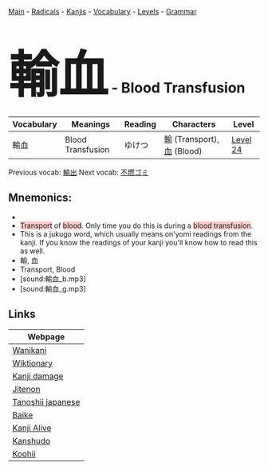<style> bigfont {font-size: 100px}</style>
[Main](../README.md) -
[Radicals](../radicals.md) -
[Kanjis](../kanjis.md) -
[Vocabulary](../vocabulary.md) -
[Levels](../levels.md) -
[Grammar](../grammar.md)
# <bigfont> 輸血</bigfont> - Blood Transfusion 

| Vocabulary | Meanings | Reading | Characters | Level |
| --- | --- | --- | --- | --- |
| 輸血 | Blood Transfusion | ゆけつ |  [輸](../kanjis/輸.md) (Transport), [血](../kanjis/血.md) (Blood) | [Level 24](../levels/wk_level24.md) |

Previous vocab: [輸出](輸出.md) Next vocab: [不燃ゴミ](不燃ゴミ.md) 

## Mnemonics:

* 
* <span style="background-color:#ffcccb"> Transport</span> of <span style="background-color:#ffcccb"> blood</span>. Only time you do this is during a <span style="background-color:#ffcccb"> blood transfusion</span>.
* This is a jukugo word, which usually means on'yomi readings from the kanji. If you know the readings of your kanji you'll know how to read this as well.
* 輸, 血
* Transport, Blood
* [sound:輸血_b.mp3]
* [sound:輸血_g.mp3]


## Links 

| Webpage |
| --- |
| [Wanikani          ](https://www.wanikani.com/kanji/輸血) |
| [Wiktionary        ](https://en.wiktionary.org/wiki/輸血) |
| [Kanji damage      ](http://www.kanjidamage.com/kanji/search?utf8=✓&q=輸血) |
| [Jitenon           ](https://jitenon.com/kanji/輸血) |
| [Tanoshii japanese ](https://www.tanoshiijapanese.com/dictionary/kanji.cfm?k=輸血) |
| [Baike             ](https://baike.baidu.com/item/輸血) |
| [Kanji Alive       ](https://app.kanjialive.com/輸血) |
| [Kanshudo          ](https://www.kanshudo.com/searchmn?q=輸血) |
| [Koohii            ](https://kanji.koohii.com/study/kanji/輸血) |
